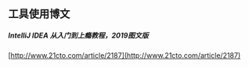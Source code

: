 ## 工具使用博文  

#####  IntelliJ IDEA 从入门到上瘾教程，2019图文版  
[http://www.21cto.com/article/2187](http://www.21cto.com/article/2187)
